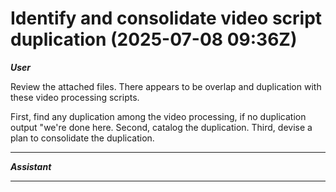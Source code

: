 <!-- Generated by SpecStory -->

# Identify and consolidate video script duplication (2025-07-08 09:36Z)

_**User**_

Review the attached files. There appears to be overlap and duplication with these video processing scripts.

First, find any duplication among the video processing, if no duplication output "we're done here.
Second, catalog the duplication.
Third, devise a plan to consolidate the duplication.

---

_**Assistant**_



---

